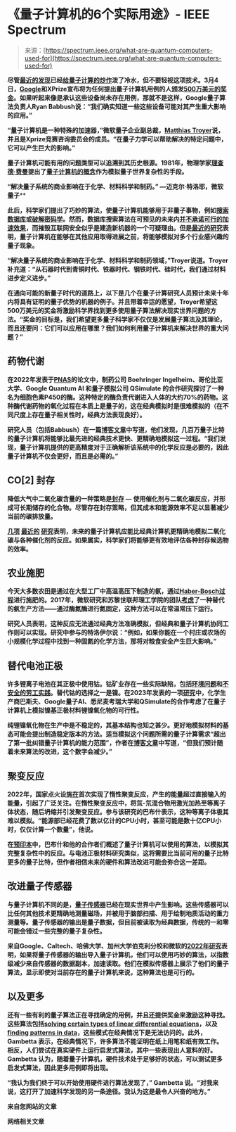 <!--yml

category: 未分类

date: 2024-05-29 12:32:39

-->

# **《量子计算机的6个实际用途》- IEEE Spectrum**

> 来源：[https://spectrum.ieee.org/what-are-quantum-computers-used-for](https://spectrum.ieee.org/what-are-quantum-computers-used-for)

**尽管[最近的发现](https://cacm.acm.org/research/disentangling-hype-from-practicality-on-realistically-achieving-quantum-advantage/#R5)已经[给量子计算的炒作](https://cacm.acm.org/research/disentangling-hype-from-practicality-on-realistically-achieving-quantum-advantage/#R5)泼了冷水，但不要轻视这项技术。3月4日，[Google](https://spectrum.ieee.org/tag/google)和XPrize宣布将为任何提出量子计算机用例的人颁发[500万美元的奖金](https://www.xprize.org/prizes/qc-apps)。如果听起来像是承认这些设备尚未存在用例，那就不是这样，Google量子算法负责人Ryan Babbush说：“我们确实知道一些这些设备可能对其产生重大影响的应用。”**

****“量子计算机是一种特殊的加速器，”微软量子企业副总裁，[Matthias Troyer](https://spectrum.ieee.org/tag/microsoft)说，并且是Xprize竞赛咨询委员会的成员。“在量子力学可以帮助解决的特定问题中，它可以产生巨大的影响。”****

****量子计算机可能有用的问题类型可以追溯到其历史根源。1981年，物理学家[理查德·费曼](https://en.wikipedia.org/wiki/Richard_Feynman)提出了[量子计算机的概念](https://s2.smu.edu/~mitch/class/5395/papers/feynman-quantum-1981.pdf)作为模拟量子世界复杂性的手段。****

******“解决量子系统的商业影响在于化学、材料科学和制药。” **—迈克尔·特洛耶，微软量子**********

****此后，科学家们提出了巧妙的算法，使量子计算机能够用于非量子事物，例如[搜索数据库](https://learning.quantum.ibm.com/course/fundamentals-of-quantum-algorithms/grovers-algorithm)或[破解密码学](https://spectrum.ieee.org/encryptionbusting-quantum-computer-practices-factoring-in-scalable-fiveatom-experiment)。然而，数据库搜索算法在可预见的未来内[并不承诺可行的加速效果](https://journals.aps.org/prxquantum/abstract/10.1103/PRXQuantum.2.010103)，而摧毁互联网安全似乎是建造新机器的一个可疑理由。**但是[最近的研究](https://arxiv.org/pdf/2401.16317.pdf)表明，量子计算机在能够在其他应用取得进展之前，将能够模拟对多个行业感兴趣的量子现象。******

******“解决量子系统的商业影响在于化学、材料科学和制药领域，”Troyer说道。Troyer补充道：“从石器时代到青铜时代、铁器时代、钢铁时代、硅时代，我们通过材料进步定义进步。”******

******在通向可能的新量子时代的道路上，以下是几个在量子计算研究人员预计未来十年内将具有证明的量子优势的机器的例子。并且带着幸运的愿望，Troyer希望这500万美元的奖金将激励科学界找到更多使用量子算法解决现实世界问题的方法。“奖金的目标是，我们希望更多量子科学家不仅仅是发展量子算法及其理论，而且还要问：它们可以应用在哪里？我们如何利用量子计算机来解决世界的重大问题？”******

## ******药物代谢******

******在2022年发表于[PNAS](https://www.pnas.org/doi/10.1073/pnas.2203533119)的论文中，制药公司 Boehringer Ingelheim、哥伦比亚大学、Google Quantum AI 和量子模拟公司 QSimulate 的合作研究探讨了一种名为细胞色素P450的酶。这种特定的酶负责代谢进入人体的大约70%的药物。**这种酶代谢药物的氧化过程在本质上是量子的，这在经典模拟时是很难模拟的（在不同尺度上存在量子相关性时，经典方法表现良好）。********

******研究人员（包括Babbush）在一篇[博客文章](https://blog.research.google/2023/10/developing-industrial-use-cases-for.html)中写道，他们发现，几百万量子比特的量子计算机将能够比最先进的经典技术更快、更精确地模拟这一过程。“我们发现，量子计算机提供的更高精度对于正确解析该系统中的化学反应是必要的，因此量子计算机不仅会更好，而且是必需的。”******

## ******CO[2] 封存******

******降低大气中二氧化碳含量的一种策略是[封存](https://www.nationalgrid.com/stories/energy-explained/what-carbon-sequestration#:~:text=Carbon%20sequestration%20is%20the%20capturing,carbon%20from%20the%20earth's%20atmosphere.) — 使用催化剂与二氧化碳反应，并形成可长期储存的化合物。尽管存在封存策略，但其成本和能源效率不足以显著减少当前的碳排放量。******

******[几项](https://pubs.aip.org/avs/aqs/article/5/1/013801/2879052/Description-of-reaction-and-vibrational-energetics) [最近的](https://link.springer.com/content/pdf/10.1140/epjqt/s40507-022-00155-w.pdf?pdf=button) [研究](https://journals.aps.org/prresearch/abstract/10.1103/PhysRevResearch.3.033055)表明，未来的量子计算机应能比经典计算机更精确地模拟二氧化碳与各种催化剂的反应。如果属实，科学家们将能够更有效地评估各种封存候选物的效率。******

## ******农业施肥******

******今天大多数农田是通过在大型工厂中高温高压下制造的氨，通过[Haber-Bosch过程](https://en.wikipedia.org/wiki/Haber_process)进行施肥的。2017年，微软研究和苏黎世联邦理工学院的团队[考虑](https://www.pnas.org/doi/abs/10.1073/pnas.1619152114)了一种替代的氨生产方法——通过酶氮酶进行氮固定，这种方法可以在常温常压下运行。******

******研究人员表明，这种反应无法通过经典方法准确模拟，但经典和量子计算机协同工作则可以实现。研究中参与的特洛伊尔说：“例如，如果你能在一个村庄或农场的小规模化学过程中找到一种固氮的化学方法，那将对粮食安全产生巨大影响。”******

## ******替代电池正极******

******许多锂离子电池在其正极中使用钴。钴矿业存在一些实际缺陷，包括[环境问题](https://spectrum.ieee.org/seafloor-cobalt)和[不安全的劳工实践](https://www.npr.org/sections/goatsandsoda/2023/02/01/1152893248/red-cobalt-congo-drc-mining-siddharth-kara)。替代钴的选择之一是镍。在2023年发表的一项[研究](https://journals.aps.org/prxquantum/abstract/10.1103/PRXQuantum.4.040303)中，化学生产商巴斯夫、Google量子AI、悉尼麦考瑞大学和QSimulate的合作考虑了在量子计算机上模拟镍基正极材料锂镍氧化物的可行性。******

******纯锂镍氧化物在生产中是不稳定的，其基本结构也知之甚少。更好地模拟材料的基态可能会提出制造稳定版本的方法。适当模拟这个问题所需的量子计算需求“超出了第一批纠错量子计算机的能力范围”，作者在[博客文章](https://blog.research.google/2023/10/developing-industrial-use-cases-for.html)中写道，“但我们预计随着未来算法的改进，这个数字会减少。”******

## ******聚变反应******

******2022年，国家点火设施[在](https://spectrum.ieee.org/national-ignition-facility-impractical)首次实现了惰性聚变反应，产生的能量超过直接输入的能量，引起了广泛关注。在惰性聚变反应中，将氚-氘混合物用激光加热至等离子体状态，随后坍缩并引发聚变反应。参与该研究的巴布什表示，这种等离子体极其难以模拟。“能源部已经花费了数以亿计的CPU小时，甚至可能是数十亿CPU小时，仅仅计算一个数量”，他说。******

******在[预印本](https://arxiv.org/abs/2308.12352v1)中，巴布什和他的合作者们概述了量子计算机可以使用的算法，以模拟其完整复杂性中的反应。与电池正极材料研究类似，这将需要比当前可用的量子比特更多的量子比特，但作者相信未来的硬件和算法改进可能会弥合这一差距。******

## ******改进量子传感器******

******与量子计算机不同的是，[量子传感器](https://spectrum.ieee.org/quantum-sensors)已经在现实世界中产生影响。这些传感器可以比任何其他技术更精确地测量磁场，并被用于脑部扫描、用于绘制地质活动的重力测量等。量子传感器的输出是量子数据，但目前被读取为经典数据，传统的一和零可能会错过一些完整的量子复杂性。******

******来自Google、Caltech、哈佛大学、加州大学伯克利分校和微软的[2022年研究](https://www.science.org/doi/10.1126/science.abn7293)表明，如果将量子传感器的输出导入量子计算机，他们可以使用巧妙的算法，以指数级减少来自传感器的数据副本，加速读取。他们在模拟传感器上展示了他们的量子算法，显示即使对当前存在的量子计算机来说，这种算法也是可行的。******

## ******以及更多******

******还有一些有利的量子算法正在寻找确定的用例，并且还提供奖金来激励这种寻找。这些算法包括[solving certain types of linear differential equations](https://journals.aps.org/prx/abstract/10.1103/PhysRevX.13.041041)，以及[finding patterns in data](https://www.nature.com/articles/s41567-021-01287-z)，这些模式在经典情况下是无法访问的。此外，Gambetta 表示，在经典情况下，许多算法不能证明在纸上用笔和纸有效工作。相反，人们尝试在真实硬件上运行启发式算法，其中一些表现出人意料的好。Gambetta 认为，随着量子计算机，硬件技术处于足够好的状态，可以测试更多启发式算法，因此更多用例即将出现。******

******“我认为我们终于可以开始使用硬件进行算法发现了，” Gambetta 说。“对我来说，这打开了加速科学发现的另一条途径。我认为这是最令人兴奋的地方。”******

******来自您网站的文章******

******网络相关文章******
